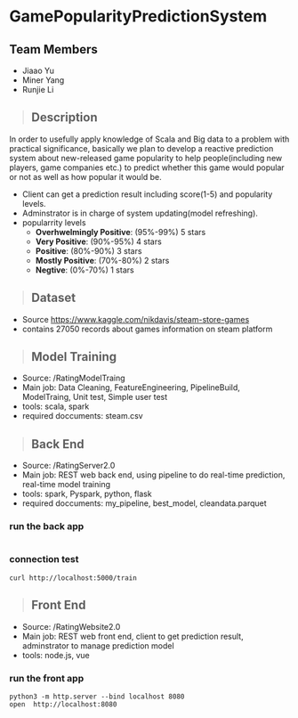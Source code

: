 # GamePopularityPredictionSystem
## Team Members
- Jiaao Yu
- Miner Yang
- Runjie Li

> ## Description
In order to usefully apply knowledge of Scala and Big data to a problem with practical significance, basically we plan to develop a reactive prediction system about new-released game popularity to help people(including new players, game companies etc.) to predict whether this game would popular or not as well as how popular it would be.
- Client can get a prediction result including score(1-5) and popularity levels. 
- Adminstrator is in charge of system updating(model refreshing).
- popularrity levels
  - **Overhwelmingly Positive**: (95%-99%) 5 stars
  - **Very Positive**: (90%-95%) 4 stars
  - **Positive**: (80%-90%) 3 stars
  - **Mostly Positive**: (70%-80%) 2 stars
  - **Negtive**: (0%-70%) 1 stars


> ## Dataset
-	Source https://www.kaggle.com/nikdavis/steam-store-games
-	contains 27050 records about games information on steam platform

> ## Model Training
  - Source: /RatingModelTraing
  - Main job: Data Cleaning, FeatureEngineering, PipelineBuild, ModelTraing, Unit test, Simple user test
  - tools: scala, spark
  - required doccuments: steam.csv

> ## Back End
  - Source: /RatingServer2.0
  - Main job: REST web back end, using pipeline to do real-time prediction, real-time model training
  - tools: spark, Pyspark, python, flask
  - required doccuments: my_pipeline, best_model, cleandata.parquet
  ### run the back app
  ```run on any python notebook 
  ```
  ### connection test 
  ```curl http://localhost:5000/predict 
  curl http://localhost:5000/train
  ```
  
  
> ## Front End
  - Source: /RatingWebsite2.0
  - Main job: REST web front end, client to get prediction result, adminstrator to manage prediction model
  - tools: node.js, vue
  ### run the front app
  ```cd dist/spa
  python3 -m http.server --bind localhost 8080
  open  http://localhost:8080
  ```




